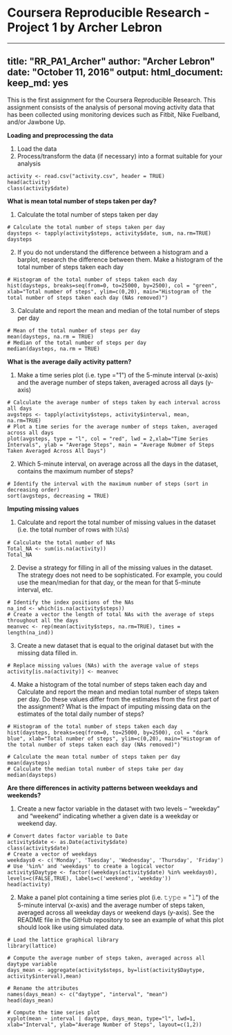 Coursera Reproducible Research - Project 1 by Archer Lebron
===========================================================
---
title: "RR_PA1_Archer"
author: "Archer Lebron"
date: "October 11, 2016"
output: 
    html_document:
        keep_md: yes
---
 
This is the first assignment for the Coursera Reproducible Research.  This assignment
consists of the analysis of personal moving activity data that has been collected using monitoring 
devices such as Fitbit, Nike Fuelband, and/or Jawbone Up.



**Loading and preprocessing the data**

1. Load the data
2. Process/transform the data (if necessary) into a format suitable for your analysis
``` {r}
activity <- read.csv("activity.csv", header = TRUE)
head(activity)
class(activity$date)
```


**What is mean total number of steps taken per day?**

1. Calculate the total number of steps taken per day
``` {r}
# Calculate the total number of steps taken per day
daysteps <- tapply(activity$steps, activity$date, sum, na.rm=TRUE)
daysteps
```

2. If you do not understand the difference between a histogram and a barplot, research the difference between them. Make a histogram of the total number of steps taken each day
``` {r}
# Histogram of the total number of steps taken each day
hist(daysteps, breaks=seq(from=0, to=25000, by=2500), col = "green", xlab="Total number of steps", ylim=c(0,20), main="Histogram of the total number of steps taken each day (NAs removed)")
```

3. Calculate and report the mean and median of the total number of steps per day
``` {r}
# Mean of the total number of steps per day
mean(daysteps, na.rm = TRUE)
# Median of the total number of steps per day
median(daysteps, na.rm = TRUE)
```


**What is the average daily activity pattern?**

1. Make a time series plot (i.e. type ="1") of the 5-minute interval (x-axis) and the average number of steps taken, averaged across all days (y-axis)
``` {r}
# Calculate the average number of steps taken by each interval across all days
avgsteps <- tapply(activity$steps, activity$interval, mean, na.rm=TRUE)
# Plot a time series for the average number of steps taken, averaged across all days
plot(avgsteps, type = "l", col = "red", lwd = 2,xlab="Time Series Intervals", ylab = "Average Steps", main = "Average Nubmer of Steps Taken Averaged Across All Days")
```

2. Which 5-minute interval, on average across all the days in the dataset, contains the maximum number of steps?
``` {r}
# Identify the interval with the maximum number of steps (sort in decreasing order)
sort(avgsteps, decreasing = TRUE)
```


**Imputing missing values**

1. Calculate and report the total number of missing values in the dataset (i.e. the total number of rows with 𝙽𝙰s)
``` {r}
# Calculate the total number of NAs
Total_NA <- sum(is.na(activity))
Total_NA
```

2. Devise a strategy for filling in all of the missing values in the dataset. The strategy does not need to be sophisticated. For example, you could use the mean/median for that day, or the mean for that 5-minute interval, etc.
``` {r}
# Identify the index positions of the NAs
na_ind <- which(is.na(activity$steps))
# Create a vector the length of total NAs with the average of steps throughout all the days
meanvec <- rep(mean(activity$steps, na.rm=TRUE), times = length(na_ind))
```

3. Create a new dataset that is equal to the original dataset but with the missing data filled in.
``` {r}
# Replace missing values (NAs) with the average value of steps 
activity[is.na(activity)] <- meanvec
```

4. Make a histogram of the total number of steps taken each day and Calculate and report the mean and median total number of steps taken per day. Do these values differ from the estimates from the first part of the assignment? What is the impact of imputing missing data on the estimates of the total daily number of steps?

``` {r}
# Histogram of the total number of steps taken each day
hist(daysteps, breaks=seq(from=0, to=25000, by=2500), col = "dark blue", xlab="Total number of steps", ylim=c(0,20), main="Histogram of the total number of steps taken each day (NAs removed)")

# Calculate the mean total number of steps taken per day
mean(daysteps)
# Calculate the median total number of steps take per day
median(daysteps)
```


**Are there differences in activity patterns between weekdays and weekends?**

1. Create a new factor variable in the dataset with two levels – “weekday” and “weekend” indicating whether a given date is a weekday or weekend day.
``` {r}
# Convert dates factor variable to Date 
activity$date <- as.Date(activity$date)
class(activity$date)
# Create a vector of weekdays
weekdays0 <- c('Monday', 'Tuesday', 'Wednesday', 'Thursday', 'Friday')
# Use '%in%' and 'weekdays' to create a logical vector
activity$Daytype <- factor((weekdays(activity$date) %in% weekdays0), levels=c(FALSE,TRUE), labels=c('weekend', 'weekday'))
head(activity)
```

2. Make a panel plot containing a time series plot (i.e. 𝚝𝚢𝚙𝚎 = "𝚕") of the 5-minute interval (x-axis) and the average number of steps taken, averaged across all weekday days or weekend days (y-axis). See the README file in the GitHub repository to see an example of what this plot should look like using simulated data.

``` {r}
# Load the lattice graphical library
library(lattice)

# Compute the average number of steps taken, averaged across all daytype variable
days_mean <- aggregate(activity$steps, by=list(activity$Daytype, activity$interval),mean)

# Rename the attributes
names(days_mean) <- c("daytype", "interval", "mean")
head(days_mean)

# Compute the time series plot
xyplot(mean ~ interval | daytype, days_mean, type="l", lwd=1, xlab="Interval", ylab="Average Number of Steps", layout=c(1,2))
```


